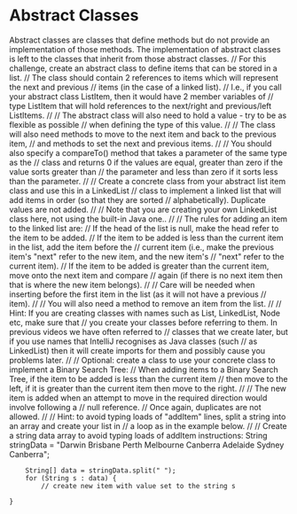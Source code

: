 # Abstract Classes

Abstract classes are classes that define methods but do not provide an
implementation of those methods.  The implementation of abstract classes
is left to the classes that inherit from those abstract classes.
// For this challenge, create an abstract class to define items that can be stored in a list.
// The class should contain 2 references to items which will represent the next and previous
// items (in the case of a linked list).
// I.e., if you call your abstract class ListItem, then it would have 2 member variables of
// type ListItem that will hold references to the next/right and previous/left ListItems.
//
// The abstract class will also need to hold a value - try to be as flexible as possible
// when defining the type of this value.
//
// The class will also need methods to move to the next item and back to the previous item,
// and methods to set the next and previous items.
//
// You should also specify a compareTo() method that takes a parameter of the same type as the
// class and returns 0 if the values are equal, greater than zero if the value sorts greater than
// the parameter and less than zero if it sorts less than the parameter.
//
// Create a concrete class from your abstract list item class and use this in a LinkedList
// class to implement a linked list that will add items in order (so that they are sorted
// alphabetically). Duplicate values are not added.
//
// Note that you are creating your own LinkedList class here, not using the built-in Java one..
//
// The rules for adding an item to the linked list are:
//  If the head of the list is null, make the head refer to the item to be added.
//  If the item to be added is less than the current item in the list, add the item before the
//      current item (i.e., make the previous item's "next" refer to the new item, and the new item's
//      "next" refer to the current item).
//  If the item to be added is greater than the current item, move onto the next item and compare
//      again (if there is no next item then that is where the new item belongs).
//
// Care will be needed when inserting before the first item in the list (as it will not have a previous
// item).
//
// You will also need a method to remove an item from the list.
//
// Hint: If you are creating classes with names such as List, LinkedList, Node etc, make sure that
// you create your classes before referring to them. In previous videos we have often referred to
// classes that we create later, but if you use names that IntelliJ recognises as Java classes (such
// as LinkedList) then it will create imports for them and possibly cause you problems later.
//
// Optional: create a class to use your concrete class to implement a Binary Search Tree:
// When adding items to a Binary Search Tree, if the item to be added is less than the current item
// then move to the left, if it is greater than the current item then move to the right.
//
// The new item is added when an attempt to move in the required direction would involve following a
// null reference.
// Once again, duplicates are not allowed.
//
// Hint: to avoid typing loads of "addItem" lines, split a string into an array and create your list in
// a loop as in the example below.
//
// Create a string data array to avoid typing loads of addItem instructions:
String stringData = "Darwin Brisbane Perth Melbourne Canberra Adelaide Sydney Canberra";

        String[] data = stringData.split(" ");
        for (String s : data) {
            // create new item with value set to the string s

    }